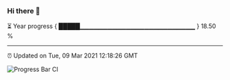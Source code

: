 ### Hi there 👋

⏳ Year progress { █████▁▁▁▁▁▁▁▁▁▁▁▁▁▁▁▁▁▁▁▁▁▁▁▁▁ } 18.50 %

---

⏰ Updated on Tue, 09 Mar 2021 12:18:26 GMT

![Progress Bar CI](https://github.com/liununu/liununu/workflows/Progress%20Bar%20CI/badge.svg)
